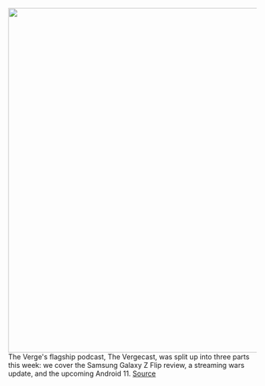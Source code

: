 <img src='https://cdn.vox-cdn.com/thumbor/iFt6HNi1-P_qs3pNm5uDAxm-pB0=/0x0:2040x1360/1200x800/filters:focal(857x517:1183x843)/cdn.vox-cdn.com/uploads/chorus_image/image/66350506/vpavic_190731_3909_0149.0.jpg' width='700px' /><br/>
The Verge's flagship podcast, The Vergecast, was split up into three parts this week: we cover the Samsung Galaxy Z Flip review, a streaming wars update, and the upcoming Android 11.
<a href='https://www.theverge.com/2020/2/21/21146982/podcast-galaxy-z-flip-review-vergecast-android-11-preview-streaming'> Source <a/>